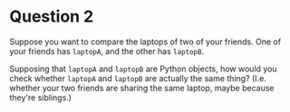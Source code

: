 # Question 2

Suppose you want to compare the laptops of two of your friends.
One of your friends has `laptopA`, and the other has `laptopB`.

Supposing that `laptopA` and `laptopB` are Python objects, how would you check
whether `laptopA` and `laptopB` are actually the same thing? 
(I.e. whether your two friends are sharing the same laptop, maybe because they're siblings.)

